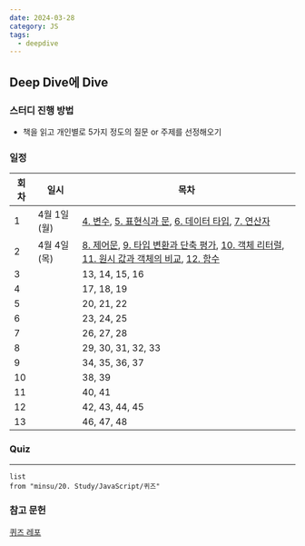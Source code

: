 ```yaml
---
date: 2024-03-28
category: JS
tags:
  - deepdive
---
```

## Deep Dive에 Dive

### 스터디 진행 방법

- 책을 읽고 개인별로 5가지 정도의 질문 or 주제를 선정해오기

### 일정

| 회차  | 일시        | 목차                                                                                                                                                                                                                         |
| --- | --------- | -------------------------------------------------------------------------------------------------------------------------------------------------------------------------------------------------------------------------- |
| 1   | 4월 1일 (월) | [4. 변수](deepdive/4.%20변수.md), [5. 표현식과 문](deepdive/5.%20표현식과%20문.md), [6. 데이터 타입](deepdive/6.%20데이터%20타입.md), [7. 연산자](deepdive/7.%20연산자.md)                                                                               |
| 2   | 4월 4일 (목) | [8. 제어문](deepdive/8.%20제어문.md), [9. 타입 변환과 단축 평가](deepdive/9.%20타입%20변환과%20단축%20평가.md), [10. 객체 리터럴](deepdive/10.%20객체%20리터럴.md), [11. 원시 값과 객체의 비교](deepdive/11.%20원시%20값과%20객체의%20비교.md), [12. 함수](deepdive/12.%20함수.md) |
| 3   |           | 13, 14, 15, 16                                                                                                                                                                                                             |
| 4   |           | 17, 18, 19                                                                                                                                                                                                                 |
| 5   |           | 20, 21, 22                                                                                                                                                                                                                 |
| 6   |           | 23, 24, 25                                                                                                                                                                                                                 |
| 7   |           | 26, 27, 28                                                                                                                                                                                                                 |
| 8   |           | 29, 30, 31, 32, 33                                                                                                                                                                                                         |
| 9   |           | 34, 35, 36, 37                                                                                                                                                                                                             |
| 10  |           | 38, 39                                                                                                                                                                                                                     |
| 11  |           | 40, 41                                                                                                                                                                                                                     |
| 12  |           | 42, 43, 44, 45                                                                                                                                                                                                             |
| 13  |           | 46, 47, 48                                                                                                                                                                                                                 |

### Quiz
---
```dataview
list
from "minsu/20. Study/JavaScript/퀴즈"
```

### 참고 문헌
[퀴즈 레포](https://github.com/LucyYoo/JS-deep-dive-study)